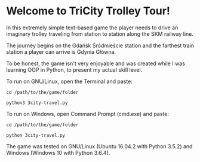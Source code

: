 # Welcome to TriCity Trolley Tour!

In this extremely simple text-based game the player needs to drive
an imaginary trolley traveling from station to station along the SKM railway
line.

The journey begins on the Gdańsk Śródmieście station and the farthest train
station a player can arrive is Gdynia Główna.

To be honest, the game isn't very enjoyable and was created while I was learning OOP in Python, to present my actual skill level.

To run on GNU/Linux, open the Terminal and paste:

    cd /path/to/the/game/folder

    python3 3city-travel.py


To run on Windows, open Command Prompt (cmd.exe) and paste:

    cd /path/to/the/game/folder

    python 3city-travel.py


The game was tested on GNU/Linux (Ubuntu 16.04.2 with Python 3.5.2) and Windows (Windows 10 with Python 3.6.4).
